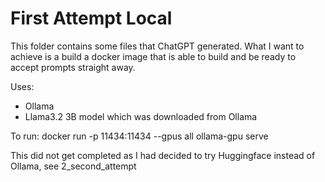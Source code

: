 # First Attempt Local

This folder contains some files that ChatGPT generated. 
What I want to achieve is a build a docker image that is able to build and be ready to accept prompts straight away.

Uses:
- Ollama
- Llama3.2 3B model which was downloaded from Ollama

To run: docker run -p 11434:11434 --gpus all ollama-gpu serve

This did not get completed as I had decided to try Huggingface instead of Ollama, see 2_second_attempt